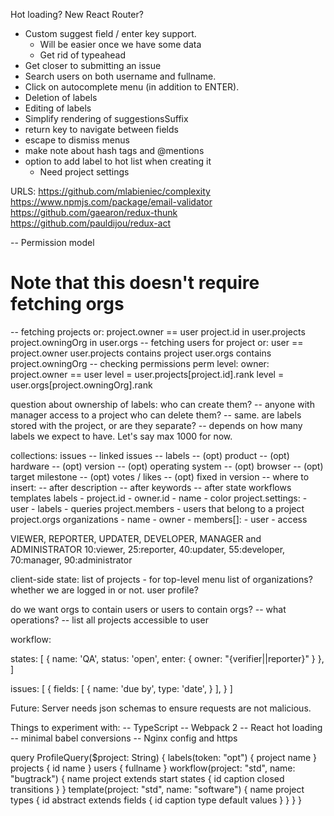 Hot loading?
New React Router?
* Custom suggest field / enter key support.
  * Will be easier once we have some data
  * Get rid of typeahead
* Get closer to submitting an issue
* Search users on both username and fullname.
* Click on autocomplete menu (in addition to ENTER).
* Deletion of labels
* Editing of labels
* Simplify rendering of suggestionsSuffix
* return key to navigate between fields
* escape to dismiss menus
* make note about hash tags and @mentions
* option to add label to hot list when creating it
  * Need project settings

URLS:
  https://github.com/mlabieniec/complexity
  https://www.npmjs.com/package/email-validator
  https://github.com/gaearon/redux-thunk
  https://github.com/pauldijou/redux-act

-- Permission model
  # Note that this doesn't require fetching orgs
  -- fetching projects
    or:
      project.owner == user
      project.id in user.projects
      project.owningOrg in user.orgs
  -- fetching users for project
    or:
      user == project.owner
      user.projects contains project
      user.orgs contains project.owningOrg
  -- checking permissions
    perm level:
      owner: project.owner == user
      level = user.projects[project.id].rank
      level = user.orgs[project.owningOrg].rank

question about ownership of labels: who can create them?
  -- anyone with manager access to a project
who can delete them?
  -- same.
are labels stored with the project, or are they separate?
  -- depends on how many labels we expect to have. Let's say max 1000 for now.

collections:
  issues
    -- linked issues
    -- labels
    -- (opt) product
      -- (opt) hardware
      -- (opt) version
      -- (opt) operating system
    -- (opt) browser
    -- (opt) target milestone
    -- (opt) votes / likes
    -- (opt) fixed in version
    -- where to insert:
       -- after description
       -- after keywords
       -- after state
  workflows
  templates
  labels
    - project.id
    - owner.id
    - name
    - color
  project.settings:
    - user
    - labels
    - queries
  project.members - users that belong to a project
  project.orgs
  organizations
    - name
    - owner
    - members[]:
      - user
      - access

VIEWER, REPORTER, UPDATER, DEVELOPER, MANAGER and ADMINISTRATOR
10:viewer, 25:reporter, 40:updater, 55:developer, 70:manager, 90:administrator

client-side state:
  list of projects - for top-level menu
  list of organizations?
  whether we are logged in or not.
  user profile?

do we want orgs to contain users or users to contain orgs?
  -- what operations?
    -- list all projects accessible to user

workflow:

states: [
  {
    name: 'QA',
    status: 'open',
    enter: {
      owner: "{verifier||reporter}"
    }
  },
]

issues: [
  {
    fields: [
      {
        name: 'due by',
        type: 'date',
      }
    ],
  }
]

Future:
  Server needs json schemas to ensure requests are not malicious.

Things to experiment with:
  -- TypeScript
  -- Webpack 2
  -- React hot loading
  -- minimal babel conversions
  -- Nginx config and https


  query ProfileQuery($project: String) {
    labels(token: "opt") {
      project
      name
    }
    projects {
      id
      name
    }
    users {
      fullname
    }
    workflow(project: "std", name: "bugtrack") {
      name
      project
      extends
      start
      states {
        id
        caption
        closed
        transitions
      }
    }
    template(project: "std", name: "software") {
      name
      project
      types {
        id
        abstract
        extends
        fields {
          id
          caption
          type
          default
          values
        }
      }
    }
  }
